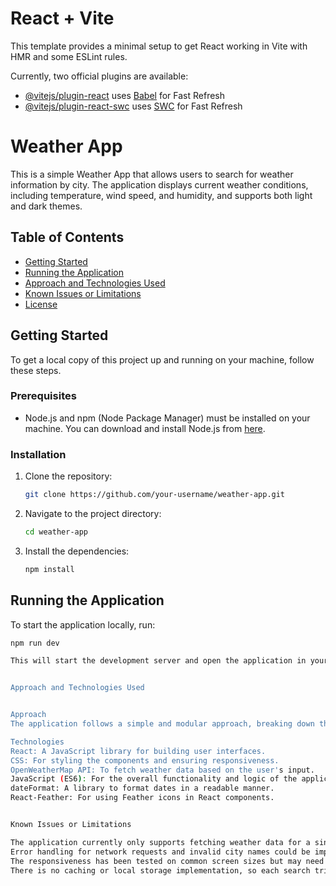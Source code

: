 # React + Vite

This template provides a minimal setup to get React working in Vite with HMR and some ESLint rules.

Currently, two official plugins are available:

- [@vitejs/plugin-react](https://github.com/vitejs/vite-plugin-react/blob/main/packages/plugin-react/README.md) uses [Babel](https://babeljs.io/) for Fast Refresh
- [@vitejs/plugin-react-swc](https://github.com/vitejs/vite-plugin-react-swc) uses [SWC](https://swc.rs/) for Fast Refresh


# Weather App

This is a simple Weather App that allows users to search for weather information by city. The application displays current weather conditions, including temperature, wind speed, and humidity, and supports both light and dark themes.

## Table of Contents
- [Getting Started](#getting-started)
- [Running the Application](#running-the-application)
- [Approach and Technologies Used](#approach-and-technologies-used)
- [Known Issues or Limitations](#known-issues-or-limitations)
- [License](#license)

## Getting Started

To get a local copy of this project up and running on your machine, follow these steps.

### Prerequisites

- Node.js and npm (Node Package Manager) must be installed on your machine. You can download and install Node.js from [here](https://nodejs.org/).

### Installation

1. Clone the repository:
    ```bash
    git clone https://github.com/your-username/weather-app.git
    ```

2. Navigate to the project directory:
    ```bash
    cd weather-app
    ```

3. Install the dependencies:
    ```bash
    npm install
    ```

## Running the Application

To start the application locally, run:
```bash
npm run dev

This will start the development server and open the application in your default web browser. If it doesn't open automatically, navigate to http://localhost:5173 in your browser.


Approach and Technologies Used


Approach
The application follows a simple and modular approach, breaking down the UI into components. It uses a combination of React hooks (useState) to manage state and conditional rendering for displaying weather data and theme switching.

Technologies
React: A JavaScript library for building user interfaces.
CSS: For styling the components and ensuring responsiveness.
OpenWeatherMap API: To fetch weather data based on the user's input.
JavaScript (ES6): For the overall functionality and logic of the application.
dateFormat: A library to format dates in a readable manner.
React-Feather: For using Feather icons in React components.


Known Issues or Limitations

The application currently only supports fetching weather data for a single city at a time.
Error handling for network requests and invalid city names could be improved.
The responsiveness has been tested on common screen sizes but may need further adjustments for very large or very small screens.
There is no caching or local storage implementation, so each search triggers a new API request.